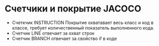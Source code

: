 # Счетчики и покрытие JACOCO

* Счеткчик INSTRUCTION
    Покрытие охватавает весь класс и код в классе, требует количественный показатель выполненного кода.
* Счетчик LINE  отвечает за охват строк 
* Счетчик BRANCH отвечает за свойство if в коде 